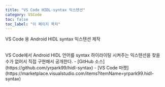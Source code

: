 ```yaml
---
title: "VS Code HIDL-syntax 익스텐션"
category: VSCode
toc: false
toc_label: "이 페이지 목차"
---
```


VS Code 용 Android HIDL syntax 익스텐션 제작

<br>
VS Code에서 Android HIDL 언어를 syntax 하이라이팅 시켜주는 익스텐션을 찾을 수가 없어서 직접 구현해서 공개한다.
- [GitHub 소스](https://github.com/yrpark99/hidl-syntax)
- [VS Code 마켓](https://marketplace.visualstudio.com/items?itemName=yrpark99.hidl-syntax)

